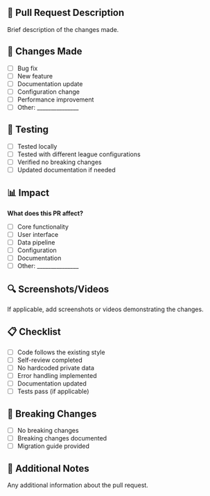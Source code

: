 ## 📝 Pull Request Description
Brief description of the changes made.

## 🔄 Changes Made
- [ ] Bug fix
- [ ] New feature
- [ ] Documentation update
- [ ] Configuration change
- [ ] Performance improvement
- [ ] Other: _______________

## 🧪 Testing
- [ ] Tested locally
- [ ] Tested with different league configurations
- [ ] Verified no breaking changes
- [ ] Updated documentation if needed

## 📊 Impact
**What does this PR affect?**
- [ ] Core functionality
- [ ] User interface
- [ ] Data pipeline
- [ ] Configuration
- [ ] Documentation
- [ ] Other: _______________

## 🔍 Screenshots/Videos
If applicable, add screenshots or videos demonstrating the changes.

## 📋 Checklist
- [ ] Code follows the existing style
- [ ] Self-review completed
- [ ] No hardcoded private data
- [ ] Error handling implemented
- [ ] Documentation updated
- [ ] Tests pass (if applicable)

## 🚨 Breaking Changes
- [ ] No breaking changes
- [ ] Breaking changes documented
- [ ] Migration guide provided

## 📝 Additional Notes
Any additional information about the pull request.
